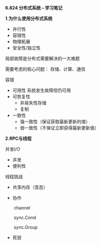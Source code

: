 **6.824 分布式系统 – 学习笔记**

**1.为什么使用分布式系统**

- 并行性
- 容错性
- 物理拓展
- 安全性/独立性

局部故障是分布式需要解决的一大难题

需要考虑的核心问题： 存储、计算、通信

容错

- 可用性 系统发生故障但仍可用
- 可恢复性  
  - 非易失性存储
  - 复制
- 一致性
  - 强一致性（保证获取最新更新的值）
  - 弱一致性（不保证立即获得最新更新值）



**2.RPC与线程**

并发I/O

- 并发
- 便利性

线程挑战

- 共享内存（竞态）

- 协作

  ​    channel

  ​	sync.Cond

  ​	sync.Group

- 死锁

  ​	

